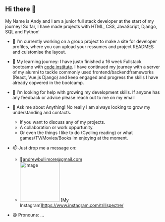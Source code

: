 ## Hi there 👋
My Name is Andy and I am a junior full stack developer at the start of my journey! So far, I have made projects with HTML, CSS, JavaScript, Django, SQL and Python!
- 🔭 I’m currently working on a group project to make a site for developer profiles, where you can upload your ressumes and project READMES and cuistomise the layout.   
- 🌱 My learning journey: I have justn finished a 16 week Fullstack bootcamp with [code institute](https://codeinstitute.net/). I have continued my journey with a server of my alumni to tackle commonly used frontend/backendframeworks (React, Vue.js Django) and keep engaged and progress the skills I have already copvered in the bootcamp.
- 🤔 I’m looking for help with growing my development skills. If anyone has any feedback or advice please reach out to me on my email 
- 💬 Ask me about Anything! No really I am always looking to grow my understanding and contacts. 
  - If you want to discuss any of my projects.
  - A collaboration or work oppurtunity. 
  - Or even the things I like to do (Cycling reading) or what games/TV/Movies/Books im enjoying at the moment.
- 📫 Just drop me a message on:
  - 📧[andrewbullimore@gmail.com](mailto:andrewbullimore@gmail.com)
  - <img width="128" height="128" alt="image" src="https://github.com/user-attachments/assets/e9e7bd66-90bf-437e-8e96-8d57f8d83e49" /> [My Instagram]https://www.instagram.com/trillspectre/

- 😄 Pronouns: ...
<!--
**Trillspectre/Trillspectre** is a ✨ _special_ ✨ repository because its `README.md` (this file) appears on your GitHub profile.

Here are some ideas to get you started:

- 🔭 I’m currently working on ...
- 🌱 I’m currently learning ...
- 👯 I’m looking to collaborate on ...
- 🤔 I’m looking for help with ...
- 💬 Ask me about ...
- 📫 How to reach me: ...
- 😄 Pronouns: ...
- ⚡ Fun fact: ...
-->
